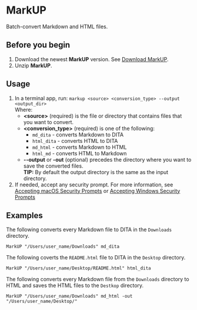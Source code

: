 
# MarkUP

Batch-convert Markdown and HTML files.

## Before you begin
1. Download the newest **MarkUP** version. See [Download MarkUP](https://github.com/rafalkaron/MarkUP/releases/latest).
2. Unzip **MarkUP**.

## Usage
1. In a terminal app, run: `markup <source> <conversion_type> --output <output_dir>`  
    Where:
    * **&lt;source&gt;** (required) is the file or directory that contains files that you want to convert.
    * **&lt;conversion_type&gt;** (required) is one of the following:
        * `md_dita` - converts Markdown to DITA
        * `html_dita` - converts HTML to DITA
        * `md_html` - converts Markdown to HTML
        * `html_md` - converts HTML to Markdown
    * **--output** or **-out** (optional) precedes the directory where you want to save the converted files.  
    **TIP:** By default the output directory is the same as the input directory.
2. If needed, accept any security prompt. For more information, see [Accepting macOS Security Prompts](https://github.com/rafalkaron/MarkUP/wiki/Accepting-macOS-Security-Prompts) or [Accepting Windows Security Prompts](https://github.com/rafalkaron/MarkUP/wiki/Accepting-Windows-Security-Prompts)

## Examples

The following converts every Markdown file to DITA in the `Downloads` directory.
```
MarkUP "/Users/user_name/Downloads" md_dita
```
The following coverts the `README.html` file to DITA in the `Desktop` directory.
```
MarkUP "/Users/user_name/Desktop/README.html" html_dita
```
The following converts every Markdown file from the `Downloads` directory to HTML and saves the HTML files to the `Destkop` directory.
```
MarkUP "/Users/user_name/Downloads" md_html -out "/Users/user_name/Desktop/"
```